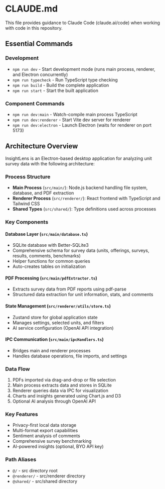 # CLAUDE.md

This file provides guidance to Claude Code (claude.ai/code) when working with code in this repository.

## Essential Commands

### Development
- `npm run dev` - Start development mode (runs main process, renderer, and Electron concurrently)
- `npm run typecheck` - Run TypeScript type checking
- `npm run build` - Build the complete application
- `npm run start` - Start the built application

### Component Commands
- `npm run dev:main` - Watch-compile main process TypeScript
- `npm run dev:renderer` - Start Vite dev server for renderer
- `npm run dev:electron` - Launch Electron (waits for renderer on port 5173)

## Architecture Overview

InsightLens is an Electron-based desktop application for analyzing unit survey data with the following architecture:

### Process Structure
- **Main Process** (`src/main/`): Node.js backend handling file system, database, and PDF extraction
- **Renderer Process** (`src/renderer/`): React frontend with TypeScript and Tailwind CSS
- **Shared Types** (`src/shared/`): Type definitions used across processes

### Key Components

#### Database Layer (`src/main/database.ts`)
- SQLite database with Better-SQLite3
- Comprehensive schema for survey data (units, offerings, surveys, results, comments, benchmarks)
- Helper functions for common queries
- Auto-creates tables on initialization

#### PDF Processing (`src/main/pdfExtractor.ts`)
- Extracts survey data from PDF reports using pdf-parse
- Structured data extraction for unit information, stats, and comments

#### State Management (`src/renderer/utils/store.ts`)
- Zustand store for global application state
- Manages settings, selected units, and filters
- AI service configuration (OpenAI API integration)

#### IPC Communication (`src/main/ipcHandlers.ts`)
- Bridges main and renderer processes
- Handles database operations, file imports, and settings

### Data Flow
1. PDFs imported via drag-and-drop or file selection
2. Main process extracts data and stores in SQLite
3. Renderer queries data via IPC for visualization
4. Charts and insights generated using Chart.js and D3
5. Optional AI analysis through OpenAI API

### Key Features
- Privacy-first local data storage
- Multi-format export capabilities
- Sentiment analysis of comments
- Comprehensive survey benchmarking
- AI-powered insights (optional, BYO API key)

### Path Aliases
- `@/` - src directory root
- `@renderer/` - src/renderer directory
- `@shared/` - src/shared directory